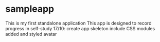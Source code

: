 # sampleapp
This is my first standalone application
This app is designed to record progress in self-study
17/10:
create app skeleton
include CSS modules
added and styled avatar

